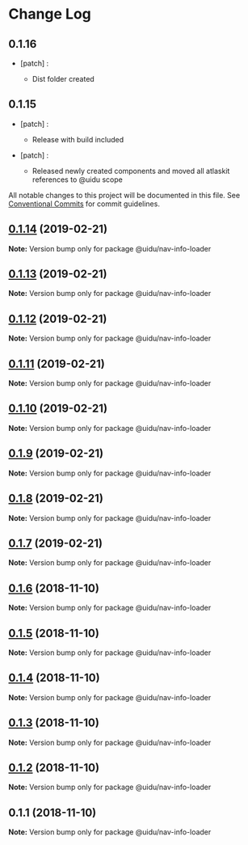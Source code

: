 # Change Log

## 0.1.16
- [patch] :

  - Dist folder created

## 0.1.15
- [patch] :

  - Release with build included
- [patch] :

  - Released newly created components and moved all atlaskit references to @uidu scope

All notable changes to this project will be documented in this file.
See [Conventional Commits](https://conventionalcommits.org) for commit guidelines.

## [0.1.14](https://github.com/uidu-org/guidu/compare/@uidu/nav-info-loader@0.1.13...@uidu/nav-info-loader@0.1.14) (2019-02-21)

**Note:** Version bump only for package @uidu/nav-info-loader





## [0.1.13](https://github.com/uidu-org/guidu/compare/@uidu/nav-info-loader@0.1.12...@uidu/nav-info-loader@0.1.13) (2019-02-21)

**Note:** Version bump only for package @uidu/nav-info-loader





## [0.1.12](https://github.com/uidu-org/guidu/compare/@uidu/nav-info-loader@0.1.11...@uidu/nav-info-loader@0.1.12) (2019-02-21)

**Note:** Version bump only for package @uidu/nav-info-loader





## [0.1.11](https://github.com/uidu-org/guidu/compare/@uidu/nav-info-loader@0.1.10...@uidu/nav-info-loader@0.1.11) (2019-02-21)

**Note:** Version bump only for package @uidu/nav-info-loader





## [0.1.10](https://github.com/uidu-org/guidu/compare/@uidu/nav-info-loader@0.1.9...@uidu/nav-info-loader@0.1.10) (2019-02-21)

**Note:** Version bump only for package @uidu/nav-info-loader





## [0.1.9](https://github.com/uidu-org/guidu/compare/@uidu/nav-info-loader@0.1.8...@uidu/nav-info-loader@0.1.9) (2019-02-21)

**Note:** Version bump only for package @uidu/nav-info-loader





## [0.1.8](https://github.com/uidu-org/guidu/compare/@uidu/nav-info-loader@0.1.7...@uidu/nav-info-loader@0.1.8) (2019-02-21)

**Note:** Version bump only for package @uidu/nav-info-loader





## [0.1.7](https://github.com/uidu-org/guidu/compare/@uidu/nav-info-loader@0.1.6...@uidu/nav-info-loader@0.1.7) (2019-02-21)

**Note:** Version bump only for package @uidu/nav-info-loader





## [0.1.6](https://github.com/uidu-org/guidu/compare/@uidu/nav-info-loader@0.1.5...@uidu/nav-info-loader@0.1.6) (2018-11-10)

**Note:** Version bump only for package @uidu/nav-info-loader





## [0.1.5](https://github.com/uidu-org/guidu/compare/@uidu/nav-info-loader@0.1.4...@uidu/nav-info-loader@0.1.5) (2018-11-10)

**Note:** Version bump only for package @uidu/nav-info-loader





## [0.1.4](https://github.com/uidu-org/guidu/compare/@uidu/nav-info-loader@0.1.3...@uidu/nav-info-loader@0.1.4) (2018-11-10)

**Note:** Version bump only for package @uidu/nav-info-loader





## [0.1.3](https://github.com/uidu-org/guidu/compare/@uidu/nav-info-loader@0.1.2...@uidu/nav-info-loader@0.1.3) (2018-11-10)

**Note:** Version bump only for package @uidu/nav-info-loader





## [0.1.2](https://github.com/uidu-org/guidu/compare/@uidu/nav-info-loader@0.1.1...@uidu/nav-info-loader@0.1.2) (2018-11-10)

**Note:** Version bump only for package @uidu/nav-info-loader





## 0.1.1 (2018-11-10)

**Note:** Version bump only for package @uidu/nav-info-loader
